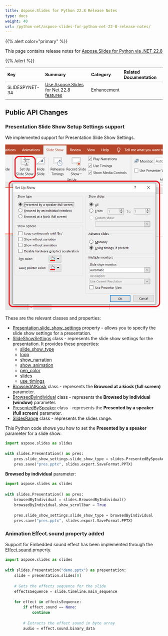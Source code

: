 ```yaml
---
title: Aspose.Slides for Python 22.8 Release Notes
type: docs
weight: 40
url: /python-net/aspose-slides-for-python-net-22-8-release-notes/
---
```


{{% alert color="primary" %}} 

This page contains release notes for [Aspose.Slides for Python via .NET 22.8](https://pypi.org/project/Aspose.Slides/22.8/)

{{% /alert %}} 

|**Key**|**Summary**|**Category**|**Related Documentation**|
| :- | :- | :- | :- |
|SLIDESPYNET-34|[Use Aspose.Slides for Net 22.8 features](/slides/net/aspose-slides-for-net-22-8-release-notes/)|Enhancement| |


## Public API Changes ##

### Presentation Slide Show Setup Settings support ###

We implemented support for Presentation Slide Show Settings.

![Slide Show Settings](slideShowSetup.png)

These are the relevant classes and properties:

* [Presentation.slide_show_settings](https://reference.aspose.com/slides/python-net/aspose.slides/presentation/) property - allows you to specify the slide show settings for a presentation.
* [SlideShowSettings](https://reference.aspose.com/slides/python-net/aspose.slides/slideshowsettings/) class - represents the slide show settings for the presentation. It provides these properties:
  - [slide_show_type](https://reference.aspose.com/slides/python-net/aspose.slides/)
  - [loop](https://reference.aspose.com/slides/python-net/aspose.slides/slideshowsettings/)
  - [show_narration](https://reference.aspose.com/slides/python-net/aspose.slides/slideshowsettings/)
  - [show_animation](https://reference.aspose.com/slides/python-net/aspose.slides/slideshowsettings/)
  - [pen_color](https://reference.aspose.com/slides/python-net/aspose.slides/slideshowsettings/)
  - [slides](https://reference.aspose.com/slides/python-net/aspose.slides/slideshowsettings/)
  - [use_timings](https://reference.aspose.com/slides/python-net/aspose.slides/slideshowsettings/)
* [BrowsedAtKiosk](https://reference.aspose.com/slides/python-net/aspose.slides/browsedatkiosk) class - represents the **Browsed at a kiosk (full screen)** parameter.
* [BrowsedByIndividual](https://reference.aspose.com/slides/python-net/aspose.slides/browsedbyindividual) class - represents the **Browsed by individual (window)** parameter.
* [PresentedBySpeaker](https://reference.aspose.com/slides/python-net/aspose.slides/presentedbyspeaker) class - represents the **Presented by a speaker (full screen)** parameter.
* [SlidesRange](https://reference.aspose.com/slides/python-net/aspose.slides/slidesrange/) class - represents the slides range.

This Python code shows you how to set the **Presented by a speaker** parameter for a slide show:

``` python
import aspose.slides as slides

with slides.Presentation() as pres:
    pres.slide_show_settings.slide_show_type = slides.PresentedBySpeaker()
    pres.save("pres.pptx", slides.export.SaveFormat.PPTX)
```

**Browsed by individual** parameter: 

``` python
import aspose.slides as slides

with slides.Presentation() as pres:
    browsedByIndividual = slides.BrowsedByIndividual()
    browsedByIndividual.show_scrollbar = True

    pres.slide_show_settings.slide_show_type = browsedByIndividual
    pres.save("pres.pptx", slides.export.SaveFormat.PPTX)
```

### Animation Effect.sound property added ###

Support for Embedded sound effect has been implemented through the [Effect.sound](https://reference.aspose.com/slides/python-net/aspose.slides.animation/effect/) property. 

``` python
import aspose.slides as slides

with slides.Presentation("demo.pptx") as presentation:
    slide = presentation.slides[0]
    
    # Gets the effects sequence for the slide
    effectsSequence = slide.timeline.main_sequence
       
    for effect in effectsSequence:
        if effect.sound == None:
            continue
        
        # Extracts the effect sound in byte array
        audio = effect.sound.binary_data
```